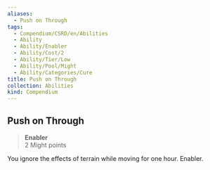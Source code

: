 ```yaml
---
aliases:
  - Push on Through
tags:
  - Compendium/CSRD/en/Abilities
  - Ability
  - Ability/Enabler
  - Ability/Cost/2
  - Ability/Tier/Low
  - Ability/Pool/Might
  - Ability/Categories/Cure
title: Push on Through
collection: Abilities
kind: Compendium
---
```

## Push on Through  
>**Enabler**  
>2 Might points
  
You ignore the effects of terrain while moving for one hour. Enabler.